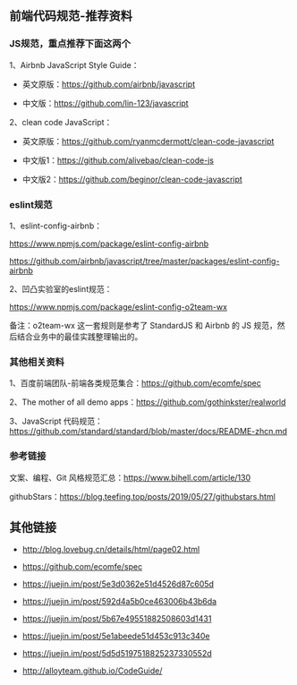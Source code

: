 

## 前端代码规范-推荐资料

### JS规范，重点推荐下面这两个

1、Airbnb JavaScript Style Guide：

- 英文原版：https://github.com/airbnb/javascript

- 中文版：https://github.com/lin-123/javascript

2、clean code JavaScript：

- 英文原版：https://github.com/ryanmcdermott/clean-code-javascript

- 中文版1：https://github.com/alivebao/clean-code-js

- 中文版2：https://github.com/beginor/clean-code-javascript

### eslint规范

1、eslint-config-airbnb：

https://www.npmjs.com/package/eslint-config-airbnb

https://github.com/airbnb/javascript/tree/master/packages/eslint-config-airbnb

2、凹凸实验室的eslint规范：

https://www.npmjs.com/package/eslint-config-o2team-wx

备注：o2team-wx 这一套规则是参考了 StandardJS 和 Airbnb 的 JS 规范，然后结合业务中的最佳实践整理输出的。

### 其他相关资料

1、百度前端团队-前端各类规范集合：https://github.com/ecomfe/spec

2、The mother of all demo apps：https://github.com/gothinkster/realworld

3、JavaScript 代码规范：https://github.com/standard/standard/blob/master/docs/README-zhcn.md

### 参考链接

文案、编程、Git 风格规范汇总：https://www.bihell.com/article/130

githubStars：https://blog.teefing.top/posts/2019/05/27/githubstars.html




## 其他链接

- <http://blog.lovebug.cn/details/html/page02.html>

- <https://github.com/ecomfe/spec>


- <https://juejin.im/post/5e3d0362e51d4526d87c605d>

- <https://juejin.im/post/592d4a5b0ce463006b43b6da>


- <https://juejin.im/post/5b67e49551882508603d1431>

- <https://juejin.im/post/5e1abeede51d453c913c340e>

- <https://juejin.im/post/5d5d5197518825237330552d>

- <http://alloyteam.github.io/CodeGuide/>


